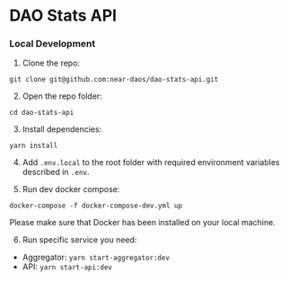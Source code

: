 # DAO Stats API

### Local Development

1. Clone the repo:
```
git clone git@github.com:near-daos/dao-stats-api.git
```

2. Open the repo folder:
```
cd dao-stats-api
```

3. Install dependencies:
```
yarn install
```

4. Add `.env.local` to the root folder with required environment variables described in `.env`.

5. Run dev docker compose:
```
docker-compose -f docker-compose-dev.yml up
```
Please make sure that Docker has been installed on your local machine.

6. Run specific service you need:

- Aggregator: `yarn start-aggregator:dev`
- API: `yarn start-api:dev`
